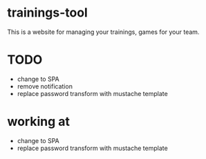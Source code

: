 trainings-tool
==============

This is a website for managing your trainings, games for your team.


TODO
=====
 - change to SPA
 - remove notification
 - replace password transform with mustache template

working at
==========
 - change to SPA
 - replace password transform with mustache template